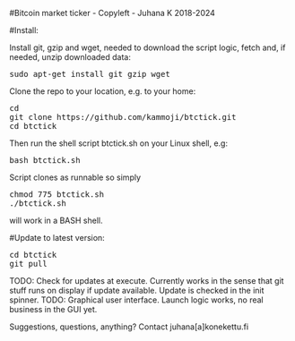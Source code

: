 
#Bitcoin market ticker - Copyleft - Juhana K 2018-2024

#Install:

Install git, gzip and wget, needed to download the script logic, fetch and, if needed, unzip downloaded data:

<pre>
sudo apt-get install git gzip wget
</pre>

Clone the repo to your location, e.g. to your home:

<pre>
cd
git clone https://github.com/kammoji/btctick.git
cd btctick
</pre>

Then run the shell script btctick.sh on your Linux shell, e.g:

<pre>
bash btctick.sh
</pre>

Script clones as runnable so simply

<pre>
chmod 775 btctick.sh
./btctick.sh
</pre>

will work in a BASH shell.

#Update to latest version:

<pre>
cd btctick
git pull
</pre>

TODO: Check for updates at execute. Currently works in the sense that git stuff runs on display if update available. Update is checked in the init spinner.
TODO: Graphical user interface. Launch logic works, no real business in the GUI yet.

Suggestions, questions, anything?
Contact juhana[a]konekettu.fi

